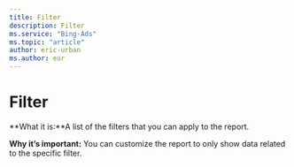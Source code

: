 ```yaml
---
title: Filter
description: Filter
ms.service: "Bing-Ads"
ms.topic: "article"
author: eric-urban
ms.author: eur
---
```


# Filter

**What it is:**A list of the filters that you can apply to the report.

**Why it’s important:**    You can customize the report to only show data related to the specific filter.


